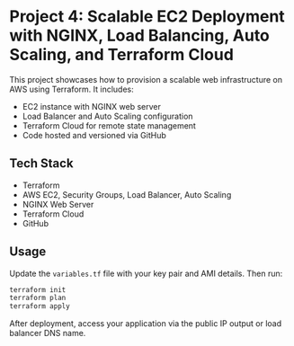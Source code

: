 
# Project 4: Scalable EC2 Deployment with NGINX, Load Balancing, Auto Scaling, and Terraform Cloud

This project showcases how to provision a scalable web infrastructure on AWS using Terraform. It includes:

- EC2 instance with NGINX web server
- Load Balancer and Auto Scaling configuration
- Terraform Cloud for remote state management
- Code hosted and versioned via GitHub

## Tech Stack

- Terraform
- AWS EC2, Security Groups, Load Balancer, Auto Scaling
- NGINX Web Server
- Terraform Cloud
- GitHub

## Usage

Update the `variables.tf` file with your key pair and AMI details. Then run:

```bash
terraform init
terraform plan
terraform apply
```

After deployment, access your application via the public IP output or load balancer DNS name.
